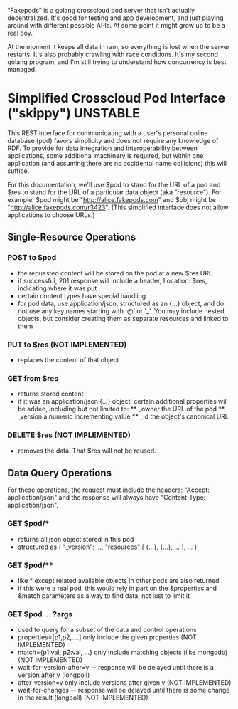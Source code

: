 "Fakepods" is a golang crosscloud pod server that isn't actually
decentralized.  It's good for testing and app development, and just
playing around with different possible APIs.  At some point it might
grow up to be a real boy.

At the moment it keeps all data in ram, so everything is lost when the
server restarts.  It's also probably crawling with race conditions.
It's my second golang program, and I'm still trying to understand how
concurrency is best managed.


Simplified Crosscloud Pod Interface ("skippy") UNSTABLE 
=======================================================

This REST interface for communicating with a user's personal online
database (pod) favors simplicity and does not require any knowledge of
RDF.  To provide for data integration and interoperability between
applications, some additional machinery is required, but within one
application (and assuming there are no accidental name collisions)
this will suffice.

For this documentation, we'll use $pod to stand for the URL of a pod
and $res to stand for the URL of a particular data object (aka
"resource").  For example, $pod might be "http://alice.fakepods.com"
and $obj might be "http://alice.fakepods.com/r3423".  (This simplified
interface does not allow applications to choose URLs.)

Single-Resource Operations
--------------------------

### POST to $pod

* the requested content will be stored on the pod at a new $res URL
* if successful, 201 response will include a header, Location: $res, indicating where it was put 
* certain content types have special handling
* for pod data, use application/json, structured as an {...} object, and do not use any key names starting with '@' or '_'.  You may include nested objects, but consider creating them as separate resources and linked to them


### PUT to $res  (NOT IMPLEMENTED)

* replaces the content of that object

### GET from $res

* returns stored content
* if it was an application/json {...} object, certain additional properties will be added, including but not limited to:
** _owner the URL of the pod
** _version a numeric incrementing value
** _id the object's canonical URL

### DELETE $res (NOT IMPLEMENTED)

* removes the data.   That $res will not be reused.

Data Query Operations
---------------------

For these operations, the request must include the headers: "Accept: application/json" and the response will always have "Content-Type: application/json".

### GET $pod/*

* returns all json object stored in this pod
* structured as { "_version": ..., "resources":[ {...}, {...}, ... ], ... }

### GET $pod/**

* like * except related available objects in other pods are also returned
* if this were a real pod, this would rely in part on the &properties and &match parameters as a way to find data, not just to limit it

### GET $pod ... ?args

* used to query for a subset of the data and control operations
* properties=[p1,p2,....] only include the given properties (NOT IMPLEMENTED)
* match={p1:val, p2:val, ...} only include matching objects (like mongodb) (NOT IMPLEMENTED)
* wait-for-version-after=v -- response will be delayed until there is a version after v (longpoll)
* after-version=v only include versions after given v (NOT IMPLEMENTED)
* wait-for-changes -- response will be delayed until there is some change in the result (longpoll) (NOT IMPLEMENTED)

